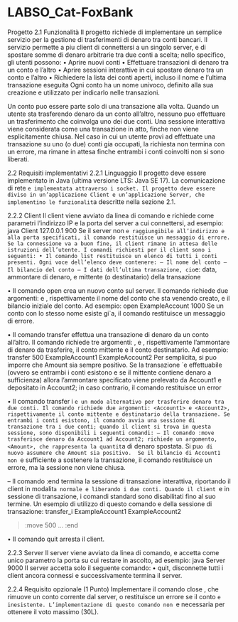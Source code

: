 # LABSO_Cat-FoxBank
 Progetto
2.1 Funzionalità
Il progetto richiede di implementare un semplice servizio per la gestione di
trasferimenti di denaro tra conti bancari.
Il servizio permette a piu client di connettersi a un singolo server, e di
spostare somme di denaro arbitrarie tra due conti a scelta; nello specifico, gli
utenti possono:
• Aprire nuovi conti
• Effettuare transazioni di denaro tra un conto e l’altro
• Aprire sessioni interattive in cui spostare denaro tra un conto e l’altro
• Richiedere la lista dei conti aperti, incluso il nome e l’ultima transazione
eseguita
Ogni conto ha un nome univoco, definito alla sua creazione e utilizzato
per indicarlo nelle transazioni.

Un conto puo essere parte solo di una transazione alla volta. Quando un
utente sta trasferendo denaro da un conto all’altro, nessuno puo effettuare un
trasferimento che coinvolga uno dei due conti. Una sessione interattiva viene
considerata come una transazione in atto, finche non viene esplicitamente
chiusa.
Nel caso in cui un utente provi ad effettuate una transazione su uno (o
due) conti gia occupati, la richiesta non termina con un errore, ma rimane
in attesa finche entrambi i conti coinvolti non si sono liberati.


2.2 Requisiti implementativi
2.2.1 Linguaggio
Il progetto deve essere implementato in Java (ultima versione LTS: Java SE
17). La comunicazione di rete `e implementata attraverso i socket. Il progetto
deve essere diviso in un’applicazione Client e un’applicazione Server, che
implementino le funzionalit`a descritte nella sezione 2.1.

2.2.2 Client
Il client viene avviato da linea di comando e richiede come parametri l’indirizzo
IP e la porta del server a cui connettersi, ad esempio:
                      java Client 127.0.0.1 900
Se il server non `e raggiungibile all’indirizzo e alla porta specificati, il
comando restituisce un messaggio di errore. Se la connessione va a buon
fine, il client rimane in attesa delle istruzioni dell’utente.
I comandi richiesti per il client sono i seguenti:
• Il comando list restituisce un elenco di tutti i conti presenti. Ogni
voce dell’elenco deve contenere:
– Il nome del conto
– Il bilancio del conto
– I dati dell’ultima transazione, cio`e: data, ammontare di denaro, e
mittente (o destinatario) della transazione

• Il comando open crea un nuovo conto sul server. Il comando richiede
due argomenti: <Account> e <Amount>, rispettivamente il nome del
conto che sta venendo creato, e il bilancio iniziale del conto. Ad esempio:
open ExampleAccount 1000
Se un conto con lo stesso nome esiste gi`a, il comando restituisce un
messaggio di errore.

• Il comando transfer effettua una transazione di denaro da un conto
all’altro. Il comando richiede tre argomenti: <Amount>, <Account1>
e <Account2>, rispettivamente l’ammontare di denaro da trasferire, il
conto mittente e il conto destinatario. Ad esempio:
transfer 500 ExampleAccount1 ExampleAccount2
Per semplicita, si puo imporre che Amount sia sempre positivo. Se la
transazione `e effettuabile (ovvero se entrambi i conti esistono e se il
mittente contiene denaro a sufficienza) allora l’ammontare specificato
viene prelevato da Account1 e depositato in Account2; in caso contrario,
il comando restituisce un error

• Il comando transfer i `e un modo alternativo per trasferire denaro
tra due conti. Il comando richiede due argomenti: <Account1> e
<Account2>, rispettivamente il conto mittente e destinatario della transazione.
Se entrambi i conti esistono, il comando avvia una sessione di transazione
tra i due conti; quando il client si trova in questa sessione, sono disponibili i seguenti comandi:
– Il comando :move trasferisce denaro da Account1 ad Account2;
richiede un argomento, <Amount>, che rappresenta la quantit`a di
denaro spostata. Si pu`o di nuovo assumere che Amount sia positivo. 
Se il bilancio di Account1 non `e sufficiente a sostenere la
transazione, il comando restituisce un errore, ma la sessione non
viene chiusa.

– Il comando :end termina la sessione di transazione interattiva,
riportando il client in modalit`a normale e liberando i due conti.
Quando il client `e in sessione di transazione, i comandi standard sono
disabilitati fino al suo termine.
Un esempio di utilizzo di questo comando e della sessione di transazione:
transfer_i ExampleAccount1 ExampleAccount2
> :move 500
...
> :end


• Il comando quit arresta il client.


2.2.3 Server
Il server viene avviato da linea di comando, e accetta come unico parametro
la porta su cui restare in ascolto, ad esempio:
                                java Server 9000
Il server accetta solo il seguente comando:
• quit, disconnette tutti i client ancora connessi e successivamente termina il server.

2.2.4 Requisito opzionale (1 Punto)
Implementare il comando close <Account>, che rimuove un conto corrente
dal server, o restituisce un errore se il conto `e inesistente. L’implementazione
di questo comando non `e necessaria per ottenere il voto massimo (30L).
